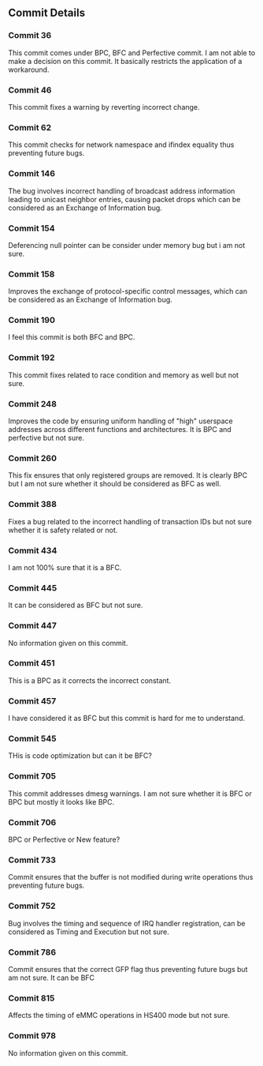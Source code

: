 
## Commit Details

### Commit 36 
This commit comes under BPC, BFC and Perfective commit. I am not able to make a decision on this commit. It basically restricts the application of a workaround. 

### Commit 46 
This commit fixes a warning by reverting incorrect change.

### Commit 62 
This commit checks for network namespace and ifindex equality thus preventing future bugs.

### Commit 146 
The bug involves incorrect handling of broadcast address information leading to unicast neighbor entries, causing packet drops which can be considered as an Exchange of Information bug.

### Commit 154 
Deferencing null pointer can be consider under memory bug but i am not sure.

### Commit 158 
Improves the exchange of protocol-specific control messages, which can be considered as an Exchange of Information bug.

### Commit 190 
I feel this commit is both BFC and BPC.

### Commit 192 
This commit fixes related to race condition and memory as well but not sure.

### Commit 248
Improves the code by ensuring uniform handling of "high" userspace addresses across different functions and architectures. It is BPC and perfective but not sure.

### Commit 260 
This fix  ensures that only registered groups are removed. It is clearly BPC but I am not sure whether it should be considered as BFC as well.

### Commit 388 
Fixes a bug related to the incorrect handling of transaction IDs but not sure whether it is safety related or not.

### Commit 434 
I am not 100% sure that it is a BFC.

### Commit 445 
It can be considered as BFC but not sure.

### Commit 447 
No information given on this commit.

### Commit 451 
This is a BPC as it corrects the incorrect constant.

### Commit 457 
I have considered it as BFC but this commit is hard for me to understand.

### Commit 545 
THis is code optimization but can it be BFC?

### Commit 705 
This commit addresses dmesg warnings. I am not sure whether it is BFC or BPC but mostly it looks like BPC.

### Commit 706 
BPC or Perfective or New feature?

### Commit 733 
Commit ensures that the buffer is not modified during write operations thus preventing future bugs.

### Commit 752 
Bug involves the timing and sequence of IRQ handler registration, can be considered as Timing and Execution but not sure.

### Commit 786 
Commit ensures that the correct GFP flag thus preventing future bugs but am not sure. It can be BFC

### Commit 815 
Affects the timing of eMMC operations in HS400 mode but not sure.

### Commit 978 
No information given on this commit.

